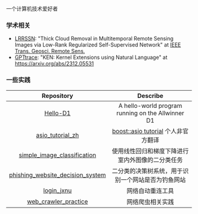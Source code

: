 一个计算机技术爱好者

### 学术相关

+ [LRRSSN](https://github.com/try-agaaain/cloud-removal/tree/clean): "Thick Cloud Removal in Multitemporal Remote Sensing Images via Low-Rank Regularized Self-Supervised Network" at  [IEEE Trans. Geosci. Remote Sens.](https://ieeexplore.ieee.org/document/10414167)
+ [GPTtrace](https://github.com/eunomia-bpf/GPTtrace): "KEN: Kernel Extensions using Natural Language" at https://arxiv.org/abs/2312.05531

### 一些实践

|                          Repository                          |                      Describe                      |
| :----------------------------------------------------------: | :------------------------------------------------: |
|     [Hello-D1](https://github.com/try-agaaain/Hello-D1)      | A hello-world program running on the Allwinner D1  |
| [asio_tutorial_zh](https://try-agaaain.github.io/asio_tutorial_zh/) |          [boost::asio tutorial](https://www.boost.org/doc/libs/1_82_0/doc/html/boost_asio/tutorial.html) 个人非官方翻译          |
| [simple_image_classification](https://github.com/try-agaaain/simple_image_classification/tree/main) |  使用线性回归和梯度下降进行室内外图像的二分类任务  |
| [phishing_website_decision_system](https://github.com/try-agaaain/phishing_website_decision_system) | 二分类的决策树系统，用于识别一个网站是否为钓鱼网站 |
|   [login_jxnu](https://github.com/try-agaaain/login_jxnu)    |                  网络自动重连工具                  |
| [web_crawler_practice](https://github.com/try-agaaain/web_crawler_practice) |                  网络爬虫相关实践                  |
